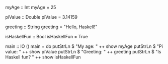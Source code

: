 myAge :: Int
myAge = 25

piValue :: Double
piValue = 3.14159

greeting :: String
greeting = "Hello, Haskell!"

isHaskellFun :: Bool
isHaskellFun = True

main :: IO ()
main = do
  putStrLn $ "My age: " ++ show myAge
  putStrLn $ "Pi value: " ++ show piValue
  putStrLn $ "Greeting: " ++ greeting
  putStrLn $ "Is Haskell fun? " ++ show isHaskellFun
